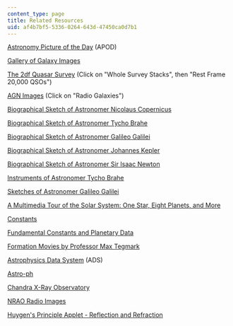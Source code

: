 ```yaml
---
content_type: page
title: Related Resources
uid: af4b7bf5-5336-0264-643d-47450ca0d7b1
---
```


[Astronomy Picture of the Day](http://antwrp.gsfc.nasa.gov/apod/astropix.html) (APOD)

[Gallery of Galaxy Images](http://www.noao.edu/outreach/aop/observers/galaxy.html)

[The 2df Quasar Survey](http://www.2dfquasar.org/results.html) (Click on "Whole Survey Stacks", then "Rest Frame 20,000 QSOs")

[AGN Images](https://heasarc.gsfc.nasa.gov/docs/cgro/images/epo/gallery/agns/) (Click on "Radio Galaxies")

[Biographical Sketch of Astronomer Nicolaus Copernicus](http://www.phy.hr/~dpaar/fizicari/xcopern.html)

[Biographical Sketch of Astronomer Tycho Brahe](http://es.rice.edu/ES/humsoc/Galileo/People/tycho_brahe.html)

[Biographical Sketch of Astronomer Galileo Galilei](http://galileo.imss.firenze.it/)

[Biographical Sketch of Astronomer Johannes Kepler](http://www.phy.hr/~dpaar/fizicari/xkepler.html)

[Biographical Sketch of Astronomer Sir Isaac Newton](http://www.phy.hr/~dpaar/fizicari/xnewton.html)

[Instruments of Astronomer Tycho Brahe](http://www.juliantrubin.com/bigten/tycho_brahe.html)

[Sketches of Astronomer Galileo Galilei](http://www.pd.astro.it/)

[A Multimedia Tour of the Solar System: One Star, Eight Planets, and More](http://nineplanets.org/)

[Constants](http://www.chemie.fu-berlin.de/chemistry/general/constants_en.html)

[Fundamental Constants and Planetary Data](http://www.astro.wisc.edu/~dolan/constants.html)

[Formation Movies by Professor Max Tegmark](http://en.wikipedia.org/wiki/Stuart_Hameroff)

[Astrophysics Data System](http://adsabs.harvard.edu/abstract_service.html) (ADS)

[Astro-ph](http://arxiv.org/list/astro-ph/recent)

[Chandra X-Ray Observatory](http://chandra.harvard.edu/photo/)

[NRAO Radio Images](http://www.cv.nrao.edu/%7Eabridle/images.htm)

[Huygen's Principle Applet - Reflection and Refraction](https://www.walter-fendt.de/html5/phen/refractionhuygens_en.htm)